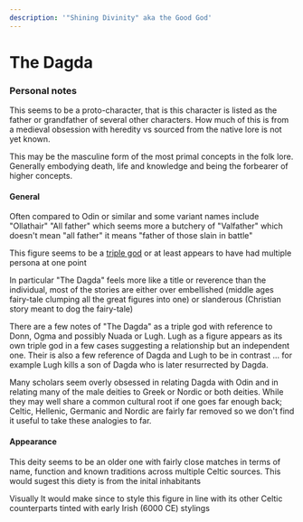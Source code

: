 ```yaml
---
description: '"Shining Divinity" aka the Good God'
---
```


# The Dagda

### Personal notes

This seems to be a proto-character, that is this character is listed as the father or grandfather of several other characters. How much of this is from a medieval obsession with heredity vs sourced from the native lore is not yet known.

This may be the masculine form of the most primal concepts in the folk lore. Generally embodying death, life and knowledge and being the forbearer of higher concepts.

#### General

Often compared to Odin or similar and some variant names include "Ollathair" "All father" which seems more a butchery of "Valfather" which doesn't mean "all father" it means "father of those slain in battle"

This figure seems to be a [triple god](../../../../research/disambiguation/triple-persona.md) or at least appears to have had multiple persona at one point

In particular "The Dagda" feels more like a title or reverence than the individual, most of the stories are either over embellished (middle ages fairy-tale clumping all the great figures into one) or slanderous (Christian story meant to dog the fairy-tale)

There are a few notes of "The Dagda" as a triple god with reference to Donn, Ogma and possibly Nuada or Lugh. Lugh as a figure appears as its own triple god in a few cases suggesting a relationship but an independent one. Their is also a few reference of Dagda and Lugh to be in contrast ... for example Lugh kills a son of Dagda who is later resurrected by Dagda.

Many scholars seem overly obsessed in relating Dagda with Odin and in relating many of the male deities to Greek or Nordic or both deities. While they may well share a common cultural root if one goes far enough back; Celtic, Hellenic, Germanic and Nordic are fairly far removed so we don't find it useful to take these analogies to far.

#### Appearance

This deity seems to be an older one with fairly close matches in terms of name, function and known traditions across multiple Celtic sources. This would sugest this diety is from the inital inhabitants

Visually It would make since to style this figure in line with its other Celtic counterparts tinted with early Irish (6000 CE) stylings
